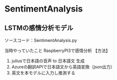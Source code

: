# SentimentAnalysis
## LSTMの感情分析モデル  
ソースコード：SentimentAnalysis.py  

当時やっていたこと
RaspberryPI3で感情分析
【方法】
1. juliusで日本語の音声 to 日本語文 生成
2. Azureの翻訳APIで日本語文から英語変換（json出力）
3. 英文を本モデルに入力し推測する
